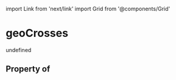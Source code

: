 import Link from 'next/link'
import Grid from '@components/Grid'

# geoCrosses

undefined

## Property of



